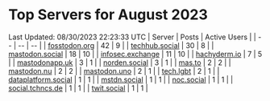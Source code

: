 # Top Servers for August 2023
Last Updated: 08/30/2023 22:23:33 UTC
| Server | Posts | Active Users |
| -- | -- | -- |
| [fosstodon.org](https://fosstodon.org/tags/PowerShell) | 42 | 9 |
| [techhub.social](https://techhub.social/tags/PowerShell) | 30 | 8 |
| [mastodon.social](https://mastodon.social/tags/PowerShell) | 18 | 10 |
| [infosec.exchange](https://infosec.exchange/tags/PowerShell) | 11 | 10 |
| [hachyderm.io](https://hachyderm.io/tags/PowerShell) | 7 | 5 |
| [mastodonapp.uk](https://mastodonapp.uk/tags/PowerShell) | 3 | 1 |
| [norden.social](https://norden.social/tags/PowerShell) | 3 | 1 |
| [mas.to](https://mas.to/tags/PowerShell) | 2 | 2 |
| [mastodon.nu](https://mastodon.nu/tags/PowerShell) | 2 | 2 |
| [mastodon.uno](https://mastodon.uno/tags/PowerShell) | 2 | 1 |
| [tech.lgbt](https://tech.lgbt/tags/PowerShell) | 2 | 1 |
| [dataplatform.social](https://dataplatform.social/tags/PowerShell) | 1 | 1 |
| [mstdn.social](https://mstdn.social/tags/PowerShell) | 1 | 1 |
| [noc.social](https://noc.social/tags/PowerShell) | 1 | 1 |
| [social.tchncs.de](https://social.tchncs.de/tags/PowerShell) | 1 | 1 |
| [twit.social](https://twit.social/tags/PowerShell) | 1 | 1 |

